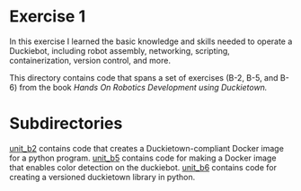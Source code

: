 # Exercise 1
In this exercise I learned the basic knowledge and skills needed to operate a
Duckiebot, including robot assembly, networking, scripting, containerization, version control, and more.

This directory contains code that spans a set of exercises (B-2, B-5, and B-6) from the book *Hands On Robotics Development using Duckietown.*

# Subdirectories
[unit_b2](https://docs.duckietown.org/daffy/duckietown-robotics-development/out/python_programs_environments.html) contains code that creates a Duckietown-compliant Docker image for a python program.
[unit_b5](https://docs.duckietown.org/daffy/duckietown-robotics-development/out/creating_docker_containers.html) contains code for making a Docker image that enables color detection on the duckiebot.
[unit_b6](https://docs.duckietown.org/daffy/duckietown-robotics-development/out/python_library.html) contains code for creating a versioned duckietown library in python.
